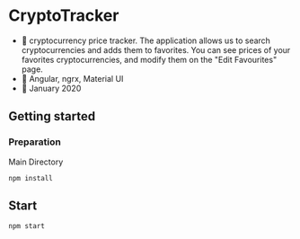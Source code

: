 # CryptoTracker
   - :mega: cryptocurrency price tracker. The application allows us to search cryptocurrencies and adds them to favorites. 
            You can see prices of your favorites cryptocurrencies, and modify them on the "Edit Favourites" page. 
   - :wrench: Angular, ngrx, Material UI
   - :date: January 2020
   
## Getting started

### Preparation

 Main Directory 
```
npm install
```

## Start
```
npm start
```
